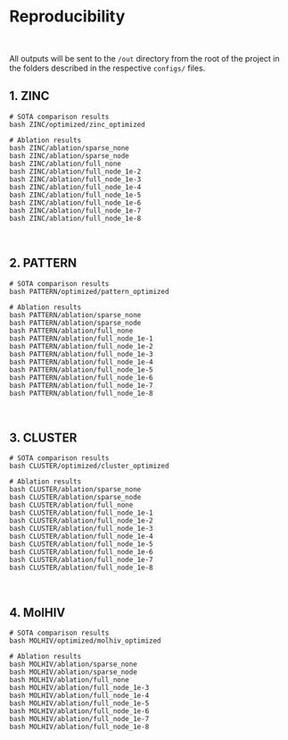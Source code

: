 # Reproducibility


<br>


All outputs will be sent to the ```/out``` directory from the root of the project in the folders described in the respective ```configs/``` files.


## 1. ZINC


```
# SOTA comparison results
bash ZINC/optimized/zinc_optimized

# Ablation results
bash ZINC/ablation/sparse_none
bash ZINC/ablation/sparse_node
bash ZINC/ablation/full_none
bash ZINC/ablation/full_node_1e-2
bash ZINC/ablation/full_node_1e-3
bash ZINC/ablation/full_node_1e-4
bash ZINC/ablation/full_node_1e-5
bash ZINC/ablation/full_node_1e-6
bash ZINC/ablation/full_node_1e-7
bash ZINC/ablation/full_node_1e-8
```
 <br>

## 2. PATTERN


```
# SOTA comparison results
bash PATTERN/optimized/pattern_optimized

# Ablation results
bash PATTERN/ablation/sparse_none
bash PATTERN/ablation/sparse_node
bash PATTERN/ablation/full_none
bash PATTERN/ablation/full_node_1e-1
bash PATTERN/ablation/full_node_1e-2
bash PATTERN/ablation/full_node_1e-3
bash PATTERN/ablation/full_node_1e-4
bash PATTERN/ablation/full_node_1e-5
bash PATTERN/ablation/full_node_1e-6
bash PATTERN/ablation/full_node_1e-7
bash PATTERN/ablation/full_node_1e-8
```
 <br>
 
 ## 3. CLUSTER


```
# SOTA comparison results
bash CLUSTER/optimized/cluster_optimized

# Ablation results
bash CLUSTER/ablation/sparse_none
bash CLUSTER/ablation/sparse_node
bash CLUSTER/ablation/full_none
bash CLUSTER/ablation/full_node_1e-1
bash CLUSTER/ablation/full_node_1e-2
bash CLUSTER/ablation/full_node_1e-3
bash CLUSTER/ablation/full_node_1e-4
bash CLUSTER/ablation/full_node_1e-5
bash CLUSTER/ablation/full_node_1e-6
bash CLUSTER/ablation/full_node_1e-7
bash CLUSTER/ablation/full_node_1e-8
```
 <br>
 
 ## 4. MolHIV


```
# SOTA comparison results
bash MOLHIV/optimized/molhiv_optimized

# Ablation results
bash MOLHIV/ablation/sparse_none
bash MOLHIV/ablation/sparse_node
bash MOLHIV/ablation/full_none
bash MOLHIV/ablation/full_node_1e-3
bash MOLHIV/ablation/full_node_1e-4
bash MOLHIV/ablation/full_node_1e-5
bash MOLHIV/ablation/full_node_1e-6
bash MOLHIV/ablation/full_node_1e-7
bash MOLHIV/ablation/full_node_1e-8
```

















<br><br><br>
